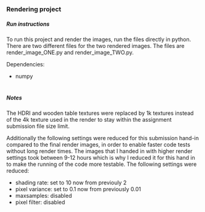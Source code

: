 ### Rendering project


##### Run instructions
To run this project and render the images, run the files directly in python. There are two different files for the two rendered images. The files are render_image_ONE.py and render_image_TWO.py. 

Dependencies:
- numpy

#
##### Notes

The HDRI and wooden table textures were replaced by 1k textures instead of the 4k texture used in the render to stay within the assignment submission file size limit.

Additionally the following settings were reduced for this submission hand-in compared to the final render images, in order to enable faster code tests without long render times. The images that I handed in with higher render settings took between 9-12 hours which is why I reduced it for this hand in to make the running of the code more testable.
The following settings were reduced:
- shading rate: set to 10 now from previouly 2
- pixel variance: set to 0.1 now from previously 0.01
- maxsamples: disabled
- pixel filter: disabled
